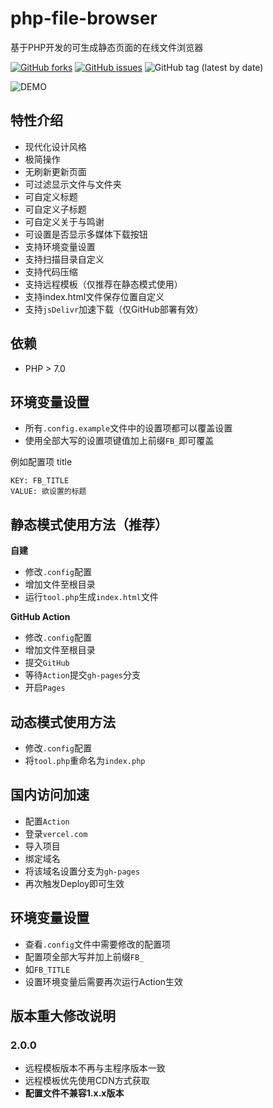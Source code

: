 # php-file-browser

基于PHP开发的可生成静态页面的在线文件浏览器

[![GitHub forks](https://img.shields.io/github/forks/file-browser/php-file-browser?style=flat-square)](https://github.com/file-browser/php-file-browser/network)
[![GitHub issues](https://img.shields.io/github/issues/file-browser/php-file-browser?style=flat-square)](https://github.com/file-browser/php-file-browser/issues)
![GitHub tag (latest by date)](https://img.shields.io/github/v/tag/file-browser/php-file-browser?style=flat-square)

![DEMO](https://cdn.jsdelivr.net/gh/file-browser/pages@latest/demo_1.4.0.png)

## 特性介绍

- 现代化设计风格
- 极简操作
- 无刷新更新页面
- 可过滤显示文件与文件夹
- 可自定义标题
- 可自定义子标题
- 可自定义关于与鸣谢
- 可设置是否显示多媒体下载按钮
- 支持环境变量设置
- 支持扫描目录自定义
- 支持代码压缩
- 支持远程模板（仅推荐在静态模式使用）
- 支持index.html文件保存位置自定义
- 支持`jsDelivr`加速下载（仅GitHub部署有效）

## 依赖

- PHP > 7.0

## 环境变量设置

- 所有`.config.example`文件中的设置项都可以覆盖设置
- 使用全部大写的设置项键值加上前缀`FB_`即可覆盖

例如配置项 title
```
KEY: FB_TITLE
VALUE: 欲设置的标题
```

## 静态模式使用方法（推荐）

**自建**

- 修改`.config`配置
- 增加文件至根目录
- 运行`tool.php`生成`index.html`文件

**GitHub Action**

- 修改`.config`配置
- 增加文件至根目录
- 提交`GitHub`
- 等待`Action`提交`gh-pages`分支
- 开启`Pages`

## 动态模式使用方法

- 修改`.config`配置
- 将`tool.php`重命名为`index.php`

## 国内访问加速

- 配置`Action`
- 登录`vercel.com`
- 导入项目
- 绑定域名
- 将该域名设置分支为`gh-pages`
- 再次触发Deploy即可生效

## 环境变量设置

- 查看`.config`文件中需要修改的配置项
- 配置项全部大写并加上前缀`FB_`
- 如`FB_TITLE`
- 设置环境变量后需要再次运行Action生效

## 版本重大修改说明

### 2.0.0

- 远程模板版本不再与主程序版本一致
- 远程模板优先使用CDN方式获取
- **配置文件不兼容1.x.x版本**

